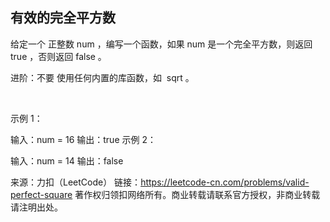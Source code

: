 ## 有效的完全平方数
给定一个 正整数 num ，编写一个函数，如果 num 是一个完全平方数，则返回 true ，否则返回 false 。

进阶：不要 使用任何内置的库函数，如  sqrt 。

 

示例 1：

输入：num = 16
输出：true
示例 2：

输入：num = 14
输出：false

来源：力扣（LeetCode）
链接：https://leetcode-cn.com/problems/valid-perfect-square
著作权归领扣网络所有。商业转载请联系官方授权，非商业转载请注明出处。
```go
```
